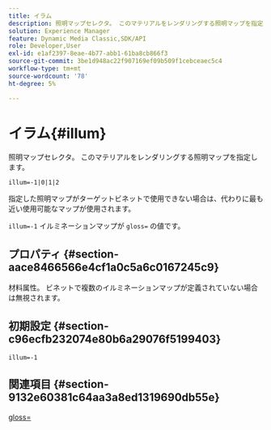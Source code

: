 ```yaml
---
title: イラム
description: 照明マップセレクタ。 このマテリアルをレンダリングする照明マップを指定します。
solution: Experience Manager
feature: Dynamic Media Classic,SDK/API
role: Developer,User
exl-id: e1af2397-8eae-4b77-abb1-61ba8cb866f3
source-git-commit: 3be1d948ac22f907169ef09b509f1cebceaec5c4
workflow-type: tm+mt
source-wordcount: '78'
ht-degree: 5%

---
```


# イラム{#illum}

照明マップセレクタ。 このマテリアルをレンダリングする照明マップを指定します。

`illum=-1|0|1|2`

指定した照明マップがターゲットビネットで使用できない場合は、代わりに最も近い使用可能なマップが使用されます。

`illum=-1` イルミネーションマップが `gloss=` の値です。

## プロパティ {#section-aace8466566e4cf1a0c5a6c0167245c9}

材料属性。 ビネットで複数のイルミネーションマップが定義されていない場合は無視されます。

## 初期設定 {#section-c96ecfb232074e80b6a29076f5199403}

`illum=-1`

## 関連項目 {#section-9132e60381c64aa3a8ed1319690db55e}

[gloss=](../../../../../ir-api/http-protocol/image-rendering-api-ref/c-ir-http-protocol-ref/c-ir-http-protocol-command-reference/r-ir-http-gloss.md#reference-325aef2ee51e4e1584a06047427340ca)
